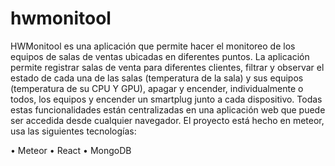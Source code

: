 # hwmonitool
HWMonitool es una aplicación que permite hacer el monitoreo de los equipos de salas de ventas ubicadas en diferentes puntos. La aplicación permite registrar salas de venta para diferentes clientes, filtrar y observar el estado de cada una de las salas (temperatura de la sala) y sus equipos (temperatura de su CPU Y GPU), apagar y encender, individualmente o todos, los equipos y encender un smartplug junto a cada dispositivo. Todas estas funcionalidades están centralizadas en una aplicación web que puede ser accedida desde cualquier navegador.
El proyecto está hecho en meteor, usa las siguientes tecnologías:

•	Meteor
•	React
•	MongoDB
